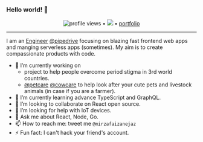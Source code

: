 ### Hello world! 👋

<p align="center">
  <img src="https://gpvc.arturio.dev/mirzafaizan" alt="profile views"> •  
  <a href="https://twitter.com/intent/follow?screen_name=mirzafaizanejaz&tw_p=followbutton"><img src="https://img.shields.io/twitter/follow/mirzafaizanejaz?label=%40mirzafaizanejaz&style=social"></a>  •
  <a href="https://mirzafaizan.netlify.app"> portfolio </a>
</p>

---

I am an [Engineer](https://mirzafaizan.me) [@pipedrive](https://pipedrive.com) focusing on blazing fast frontend web apps and manging serverless apps (sometimes). My aim is to create compassionate products with code.

- 🔭 I’m currently working on
  - project to help people overcome period stigma in 3rd world countries.
  - [@petcare](https://fit-bloop.vercel.app/) [@cowcare](https://connectedcows.herokuapp.com) to help look after your cute pets and livestock animals (in case if you are a farmer).
- 🌱 I’m currently learning advance TypeScript and GraphQL.
- 👯 I’m looking to collaborate on React open source.
- 🤔 I’m looking for help with IoT devices.
- 💬 Ask me about React, Node, Go.
- 📫 How to reach me: tweet me `@mirzafaizanejaz`
- ⚡ Fun fact: I can't hack your friend's account.

